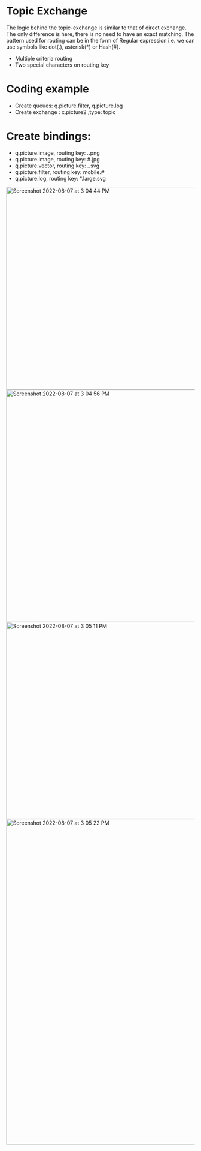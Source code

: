 # Topic Exchange
The logic behind the topic-exchange is similar to that of direct exchange. The only difference is here, there is no need to have an exact matching. The pattern used for routing can be in the form of Regular expression i.e. we can use symbols like dot(.), asterisk(*) or Hash(#).

- Multiple criteria routing
- Two special characters on routing key

# Coding example
- Create queues: q.picture.filter, q.picture.log
- Create exchange : x.picture2 ,type: topic

# Create bindings:
- q.picture.image, routing key: *.*.png
- q.picture.image, routing key: #.jpg
- q.picture.vector, routing key: *.*.svg
- q.picture.filter, routing key: mobile.#
- q.picture.log, routing key: *.large.svg

<img width="541" alt="Screenshot 2022-08-07 at 3 04 44 PM" src="https://user-images.githubusercontent.com/54174687/183284676-ce16dd4d-992f-44c6-986b-3ce8c9ced7dc.png">
<img width="619" alt="Screenshot 2022-08-07 at 3 04 56 PM" src="https://user-images.githubusercontent.com/54174687/183284682-b642931b-1707-44bb-acb4-5b23b1bec7d6.png">
<img width="525" alt="Screenshot 2022-08-07 at 3 05 11 PM" src="https://user-images.githubusercontent.com/54174687/183284683-10b8a90f-c426-4d20-b31c-a1902b08d52c.png">
<img width="869" alt="Screenshot 2022-08-07 at 3 05 22 PM" src="https://user-images.githubusercontent.com/54174687/183284686-3088c534-6f4c-4ccd-bba9-acbf7ef217be.png">

